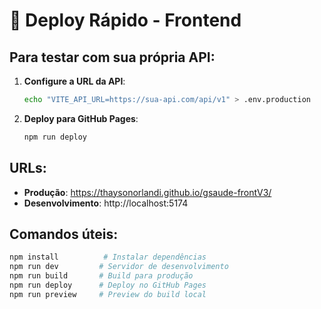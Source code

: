 # 🚀 Deploy Rápido - Frontend

## Para testar com sua própria API:

1. **Configure a URL da API**:
   ```bash
   echo "VITE_API_URL=https://sua-api.com/api/v1" > .env.production
   ```

2. **Deploy para GitHub Pages**:
   ```bash
   npm run deploy
   ```

## URLs:
- **Produção**: https://thaysonorlandi.github.io/gsaude-frontV3/
- **Desenvolvimento**: http://localhost:5174

## Comandos úteis:
```bash
npm install          # Instalar dependências
npm run dev         # Servidor de desenvolvimento
npm run build       # Build para produção
npm run deploy      # Deploy no GitHub Pages
npm run preview     # Preview do build local
```
